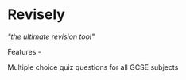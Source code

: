 # Revisely

*"the ultimate revision tool"*

Features -

Multiple choice quiz questions for all GCSE subjects


